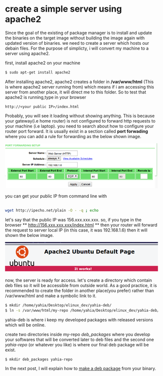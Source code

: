# create a simple server using apache2

Since the goal of the existing of package manager is to install and update the binaries on the target image without building the image again with updated version of binaries. we need to create a server which hosts our debain files.
For the purpose of simplicty, i will convert my machine to a server using apache2.

first, install apache2 on your machine
```sh
$ sudo apt-get install apache2 
```

After installing apache2, apache2 creates a folder in **/var/www/html** (This is where apache2 server running from) which means if i am accessing this server from another place, it will direct me to this folder. So to test that apache2 is running,type in your browser 
```
http://<your public IP>/index.html 
```
Probably, you will see it loading without showing anything. This is because your gateway(i.e home router) is not configured to forward http requests to your machine (i.e laptop). you need to search about how to configure your router port forward. It is usually exist in a section called **port forwading** where you can add a rule for forwarding as the below shown image.

<p align="center">
  <img src="figs/portforwarding.png">
</p>
you can get your public IP from command line with 

```sh

wget http://ipecho.net/plain -O - -q ; echo

```
let's say that the public IP was 156.xxx.xxx.xxx. so, if you type in the browser ** http://156.xxx.xxx.xxx/index.html ** then your router will forward the request to server local IP (in this case, it was 192.168.1.6) then it will shown the below image. 

<p align="center">
  <img src="figs/apache2work.png">
</p>

now, the server is ready for access. let's create a directory which contain deb files so it will be accessible from outside world.
As a good practice, it is recommended to create the folder in another place(you prefer) rather than /var/www/html and make a symbolic link to it.

```sh
$ mkdir /home/yahia/Desktop/elinux_dev/yahia-deb/
$ ln -s /var/www/html/my-repo /home/yahia/Desktop/elinux_dev/yahia-deb/
```
yahia-deb is where i keep my developed packages with released versions which will be online.

create two directories inside my-repo *deb_packages* where you develop your softwares that will be converted later to deb files and the second one *yahia-repo* (or whatever you like)  is where our final deb package will be exist.
```sh
$ mkdir deb_packages yahia-repo
```

In the next post, I will explain how to [make a deb package]() from your binary. 
